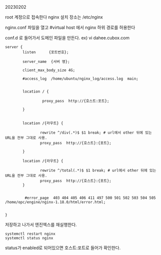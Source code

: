 20230202

root 계정으로 접속한다
nginx 설치 장소는 /etc/nginx

nginx.conf 파일을 열고
#virtual host 에서 nginx 하위 경로를 허용한다

conf.d 로 들어가서 도메인 파일을 만든다.
ex) vi dahee.cubox.com
```
server {
        listen      {포트번호};

        server_name  {서버 명};

        client_max_body_size 4G;

        #access_log  /home/ubuntu/nginx_log/access.log  main;


        location / {

                 proxy_pass  http://{호스트:포트};

        }


        location /{라우트} {

                rewrite ^/div(.*)$ $1 break; # url에서 other 뒤에 있는 URL을 전부 그대로 사용.
                proxy_pass  http://{호스트}:{포트};

        }

        location /{라우트} {

                rewrite ^/total(.*)$ $1 break; # url에서 other 뒤에 있는 URL을 전부 그대로 사용.
                proxy_pass  http://{호스트}:{포트};
        }


         #error_page  403 404 405 406 411 497 500 501 502 503 504 505 /home/opc/engine/nginx-1.18.0/html/error.html;


}
```

저장하고 나가서 엔진엑스를 재실행한다.
```
systemctl restart nginx
systemctl status nginx
```

status가 enabled로 되어있으면 호스트:포트로 들어가 확인한다.

